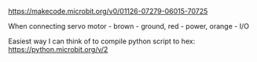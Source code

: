 https://makecode.microbit.org/v0/01126-07279-06015-70725


When connecting servo motor - brown - ground, red - power, orange - I/O



Easiest way I can think of to compile python script to hex: https://python.microbit.org/v/2

